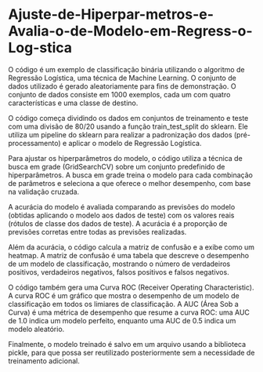 # Ajuste-de-Hiperpar-metros-e-Avalia-o-de-Modelo-em-Regress-o-Log-stica

O código é um exemplo de classificação binária utilizando o algoritmo de Regressão Logística, uma técnica de Machine Learning. O conjunto de dados utilizado é gerado aleatoriamente para fins de demonstração. O conjunto de dados consiste em 1000 exemplos, cada um com quatro características e uma classe de destino.

O código começa dividindo os dados em conjuntos de treinamento e teste com uma divisão de 80/20 usando a função train_test_split do sklearn. Ele utiliza um pipeline do sklearn para realizar a padronização dos dados (pré-processamento) e aplicar o modelo de Regressão Logística.

Para ajustar os hiperparâmetros do modelo, o código utiliza a técnica de busca em grade (GridSearchCV) sobre um conjunto predefinido de hiperparâmetros. A busca em grade treina o modelo para cada combinação de parâmetros e seleciona a que oferece o melhor desempenho, com base na validação cruzada.

A acurácia do modelo é avaliada comparando as previsões do modelo (obtidas aplicando o modelo aos dados de teste) com os valores reais (rótulos de classe dos dados de teste). A acurácia é a proporção de previsões corretas entre todas as previsões realizadas.

Além da acurácia, o código calcula a matriz de confusão e a exibe como um heatmap. A matriz de confusão é uma tabela que descreve o desempenho de um modelo de classificação, mostrando o número de verdadeiros positivos, verdadeiros negativos, falsos positivos e falsos negativos.

O código também gera uma Curva ROC (Receiver Operating Characteristic). A curva ROC é um gráfico que mostra o desempenho de um modelo de classificação em todos os limiares de classificação. A AUC (Área Sob a Curva) é uma métrica de desempenho que resume a curva ROC: uma AUC de 1.0 indica um modelo perfeito, enquanto uma AUC de 0.5 indica um modelo aleatório.

Finalmente, o modelo treinado é salvo em um arquivo usando a biblioteca pickle, para que possa ser reutilizado posteriormente sem a necessidade de treinamento adicional.
